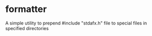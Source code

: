 # formatter
A simple utility to prepend #include "stdafx.h" file to special files in specified directories
